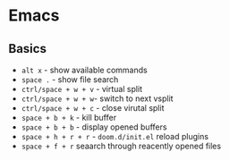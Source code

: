 # Emacs

## Basics

- `alt x` - show available commands
- `space .` - show file search
- `ctrl/space + w + v` - virtual split
- `ctrl/space + w + w`- switch to next vsplit
- `ctrl/space + w + c` - close virutal split
- `space + b + k` - kill buffer
- `space + b + b` - display opened buffers
- `space + h + r + r` - `doom.d/init.el` reload plugins
- `space + f + r` seaarch through reacently opened files
